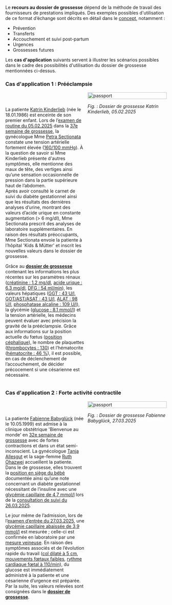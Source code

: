 Le **recours au dossier de grossesse** dépend de la méthode de travail des fournisseurs de prestations impliqués. Des exemples possibles d'utilisation de ce format d’échange sont décrits en détail dans le [concept](https://www.e-health-suisse.ch/upload/documents/eDossiergrossesse_Concept_fr.pdf), notamment :
* Prévention
* Transferts
* Accouchement et suivi post-partum
* Urgences
* Grossesses futures

Les **cas d'application** suivants servent à illustrer les scénarios possibles dans le cadre des possibilités d'utilisation du dossier de grossesse mentionnées ci-dessus.

### Cas d'application 1 : Prééclampsie

<div style="display: flex; align-items: flex-start; width: 100%;">
  <div style="flex: 0.5; width: 50%;">
    <p>
      <br>
    </p>
    <p>
      La patiente <a href="Patient-UC1-KatrinKinderlieb.html">Katrin Kinderlieb</a> (née le 18.01.1986) est enceinte de son premier enfant. Lors de l’<a href="Encounter-UC1-EncounterMother20250205.html">examen de routine du 05.02.2025</a> dans la <a href="Observation-UC1-GestationalAgeInDays-20250205.html">37e semaine de grossesse</a>, la gynécologue Mme <a href="PractitionerRole-UC1-PetraSectionataAtFrauenzimmer.html">Petra Sectionata</a> constate une tension artérielle fortement élevée (<a href="Observation-UC1-BloodPressure-20250205.html">160/100 mmHg</a>). À la question de savoir si Mme Kinderlieb présente d'autres symptômes, elle mentionne des maux de tête, des vertiges ainsi qu’une sensation occasionnelle de pression dans la partie supérieure haut de l’abdomen.<br>
      Après avoir consulté le carnet de suivi du diabète gestationnel ainsi que les résultats des dernières analyses d’urine, montrant des valeurs d’acide urique en constante augmentation (> 6 mg/dl), Mme Sectionata prescrit des analyses de laboratoire supplémentaires. En raison des résultats préoccupants, Mme Sectionata envoie la patiente à l’hôpital 'Kids & Mütter' et inscrit les nouvelles valeurs dans le dossier de grossesse.
    </p>
    <p>
      Grâce au <a href="Bundle-UC1-Document.html"><b>dossier de grossesse</b></a> contenant les informations les plus récentes sur les paramètres rénaux (<a href="Observation-UC1-Creatinine-20250205.html">créatinine : 1.2 mg/dl</a>, <a href="Observation-UC1-Urate-20250205.html">acide urique : 6.3 mg/dl</a>, <a href="Observation-UC1-GFR-20250205.html">DFG : 54 ml/min</a>), les valeurs hépatiques (<a href="Observation-UC1-GGT-20250205.html">GGT : 43 U/l</a>, <a href="Observation-UC1-AST-20250205.html">GOT/AST/ASAT : 43 U/l</a>, <a href="Observation-UC1-ALAT-20250205.html">ALAT : 98 U/l</a>, <a href="Observation-UC1-AP-20250205.html">phosphatase alcaline : 109 U/l</a>), la glycémie (<a href="Observation-UC1-GlucoseLab-20250205.html">glucose : 8.1 mmol/l</a>) et la tension artérielle, les médecins peuvent évaluer avec précision la gravité de la prééclampsie. Grâce aux informations sur la position actuelle du fœtus (<a href="Observation-UC1-FetalPosition-20250205.html">position céphalique</a>), le nombre de plaquettes (<a href="Observation-UC1-Platelets-20250205.html">thrombocytes : 130</a>) et l’hématocrite (<a href="Observation-UC1-Hematocrit-20250205.html">hématocrite : 46 %</a>), il est possible, en cas de déclenchement de l’accouchement, de décider précocement si une césarienne est nécessaire.
    </p>
  </div>
  <div style="flex: 0.5; width: 50%; margin-left: 2%;">
    <img src="UC1-Preeclampsia-fr.png" alt="passport" style="width: 100%;">
    <p style="text-align: left; font-style: italic;">Fig. : Dossier de grossesse Katrin Kinderlieb, 05.02.2025</p>
  </div>
</div>


### Cas d'application 2 : Forte activité contractile

<div style="display: flex; align-items: flex-start; width: 100%;">
  <div style="flex: 0.5; width: 50%;">
    <p>
      <br>
    </p>
    <p>
      La patiente <a href="Patient-76c2c5aa-3d7f-438d-b23d-56ce827695fd.html">Fabienne Babyglück</a> (née le 10.05.1999) est admise à la clinique obstétrique 'Bienvenue au monde' en <a href="Observation-84869994-4348-4ad3-95ee-d9b0faf75dba.html">32e semaine de grossesse</a> avec de fortes contractions et dans un état semi-inconscient. La gynécologue <a href="PractitionerRole-89029102-999c-4b69-a836-e4dbfbd55527.html">Tanja Allesgut</a> et la sage-femme <a href="PractitionerRole-e1b736e3-10bb-41aa-8d17-c7ba28895880.html">Ruth Ohazwei</a> accueillent la patiente. Dans le  de grossesse, elles trouvent la <a href="Observation-4a907770-6665-4fb4-b186-afd0ddf48742.html">position en siège du bébé</a> documentée ainsi qu’une note concernant un diabète gestationnel nécessitant de l’insuline avec une <a href="Observation-bbd6f1bc-1d87-4c90-a313-98bea06c3dfb.html">glycémie capillaire de 4,7 mmol/l</a> lors de la <a href="Encounter-8e89c502-964f-4234-9728-540d881b0380.html">consultation de suivi du 26.03.2025</a>.
    </p>
    <p>
      Le jour même de l’admission, lors de l’<a href="Encounter-1ba6df42-ae1a-4b4a-886f-33d6b2223b1f.html">examen d’entrée du 27.03.2025</a>, une <a href="Observation-4b9ca365-383e-41c8-9bac-b3c79aea1c7e.html">glycémie capillaire abaissée de 3,9 mmol/l</a> est mesurée ; celle-ci est confirmée en laboratoire par une <a href="Observation-b9145a94-ea12-479b-a031-b07d4ac9f297.html">mesure veineuse</a>. En raison des symptômes associés et de l’évolution rapide du travail (<a href="Observation-c9bba019-9ed9-4574-84e2-f7d302e8f5d0.html">col dilaté à 5 cm</a>, <a href="Observation-3e120206-7aa2-4ced-82c3-3704868e023f.html">mouvements fœtaux faibles</a>, <a href="Observation-d0b53779-fde0-4780-9ff4-9ba2a4cf9393.html">rythme cardiaque fœtal à 110/min</a>), du glucose est immédiatement administré à la patiente et une césarienne d’urgence est préparée. Par la suite, les valeurs relevées sont consignées dans le <a href="Bundle-UC2-Document.html"><b>dossier de grossesse</b></a>.
    </p>
  </div>
  <div style="flex: 0.5; width: 50%; margin-left: 2%;">
    <img src="UC2-StrongLaborContractions-fr.png" alt="passport" style="width: 100%;">
    <p style="text-align: left; font-style: italic;">Fig. : Dossier de grossesse Fabienne Babyglück, 27.03.2025</p>
  </div>  
</div>
